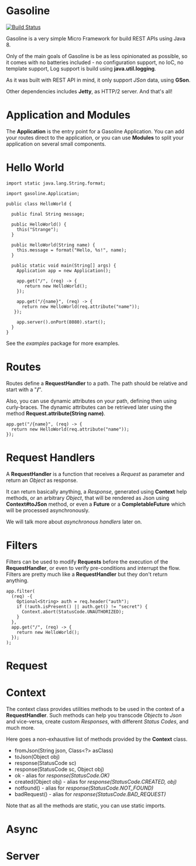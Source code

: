 # Gasoline

[![Build Status](https://travis-ci.org/daniloqueiroz/gasoline.svg?branch=master)](https://travis-ci.org/daniloqueiroz/gasoline)

Gasoline is a very simple Micro Framework for build REST APIs using Java 8.

Only of the main goals of Gasoline is be as less opinionated as possible,
so it comes with no batteries included - no configuration support, no IoC, no template support,
Log support is build using **java.util.logging**.

As it was built with REST API in mind, it only support *JSon* data, using **GSon**.

Other dependencies includes **Jetty**, as HTTP/2 server. And that's all!

# Application and Modules

The **Application** is the entry point for a Gasoline Application. You can add your
routes direct to the application, or you can use **Modules** to split your application
on several small components.

# Hello World

    import static java.lang.String.format;
    
    import gasoline.Application;
    
    public class HelloWorld {
      
      public final String message;
      
      public HelloWorld() {
        this("Strange");
      }
    
      public HelloWorld(String name) {
        this.message = format("Hello, %s!", name);
      }
    
      public static void main(String[] args) {
        Application app = new Application();
    
        app.get("/", (req) -> {
           return new HelloWorld();
        });
        
        app.get("/{name}", (req) -> {
          return new HelloWorld(req.attribute("name"));
       });
    
        app.server().onPort(8080).start();
      }
    }

See the *examples* package for more examples.

# Routes

Routes define a **RequestHandler** to a path. The path should be relative and start with a "**/**".

Also, you can use dynamic attributes on your path, defining then using curly-braces. The dynamic
attributes can be retrieved later using the method **Request.attribute(String name)**.

    app.get("/{name}", (req) -> {
      return new HelloWorld(req.attribute("name"));
    });

# Request Handlers

A **RequestHandler** is a function that receives a *Request* as parameter and
return an *Object* as response.

It can return basically anything, a *Response*, generated using **Context** help methods,
or an arbitrary *Object*, that will be rendered as Json using **Context#toJSon** method, or
even a **Future** or a **CompletableFuture** which will be processed asynchronously.

We will talk more about *asynchronous handlers* later on.

# Filters

Filters can be used to modify **Requests** before the execution of the **RequestHandler**, or even
to verify pre-conditions and interrupt the flow.
Filters are pretty much like a **RequestHandler** but they don't return anything.

    app.filter(
      (req) -{
        Optional<String> auth = req.header("auth");
        if (!auth.isPresent() || auth.get() != "secret") {
          Context.abort(StatusCode.UNAUTHORIZED);
        }
      }, 
      app.get("/", (req) -> {
        return new HelloWorld();
      });
    );

# Request

# Context

The context class provides utilities methods to be used in the context of a **RequestHandler**.
Such methods can help you transcode *Objects* to *Json* and vice-versa, create custom *Responses*,
with different *Status Codes*, and much more.

Here goes a non-exhaustive list of methods provided by the **Context** class.

* fromJson(String json, Class<?> asClass)
* toJson(Object obj)
* response(StatusCode sc)
* response(StatusCode sc, Object obj)
* ok - alias for *response(StatusCode.OK)*
* created(Object obj) - alias for *response(StatusCode.CREATED, obj)*
* notfound() - alias for *response(StatusCode.NOT_FOUND)*
* badRequest() - alias for *response(StatusCode.BAD_REQUEST)*

Note that as all the methods are static, you can use static imports.




# Async

# Server
